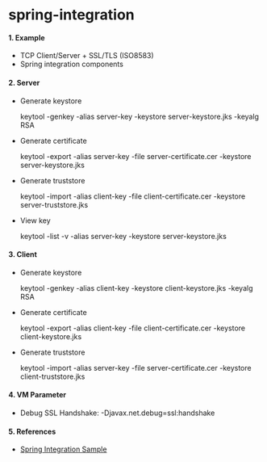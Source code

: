 # spring-integration

#### 1. Example

- TCP Client/Server + SSL/TLS (ISO8583)
- Spring integration components

#### 2. Server

- Generate keystore

    keytool -genkey -alias server-key -keystore server-keystore.jks -keyalg RSA

- Generate certificate

    keytool -export -alias server-key -file server-certificate.cer -keystore server-keystore.jks

- Generate truststore

    keytool -import -alias client-key -file client-certificate.cer -keystore server-truststore.jks

 - View key
 
    keytool -list -v -alias server-key -keystore server-keystore.jks
    
#### 3. Client

- Generate keystore

    keytool -genkey -alias client-key -keystore client-keystore.jks -keyalg RSA

- Generate certificate

    keytool -export -alias client-key -file client-certificate.cer -keystore client-keystore.jks

- Generate truststore

    keytool -import -alias server-key -file server-certificate.cer -keystore client-truststore.jks

#### 4. VM Parameter

- Debug SSL Handshake: -Djavax.net.debug=ssl:handshake

#### 5. References

- [Spring Integration Sample](https://github.com/spring-projects/spring-integration-samples)

